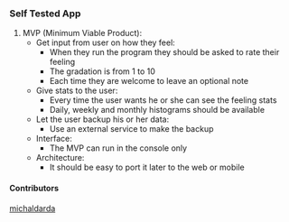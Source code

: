 ### Self Tested App

1. MVP (Minimum Viable Product):
   * Get input from user on how they feel:
     - When they run the program they should be asked to rate their feeling
     - The gradation is from 1 to 10
     - Each time they are welcome to leave an optional note
   * Give stats to the user:
     - Every time the user wants he or she can see the feeling stats
     - Daily, weekly and monthly histograms should be available
   * Let the user backup his or her data:
     - Use an external service to make the backup
   * Interface:
     - The MVP can run in the console only
   * Architecture:
     - It should be easy to port it later to the web or mobile

#### Contributors

<a href="https://github.com/michaldarda">michaldarda</a>
